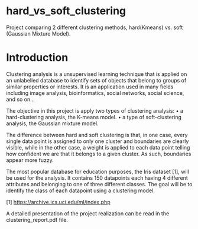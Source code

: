 # hard_vs_soft_clustering
Project comparing 2 different clustering methods, hard(Kmeans) vs. soft (Gaussian Mixture Model).

# Introduction

Clustering analysis is a unsupervised learning technique that is applied on an unlabelled database to identify sets of objects that belong to groups of similar properties or interests. It is an application used in many fields including image analysis, bioinformatics, social networks, social science, and so on...

The objective in this project is apply two types of clustering analysis:
• a hard-clustering analysis, the K-means model.
• a type of soft-clustering analysis, the Gaussian mixture model.

The difference between hard and soft clustering is that, in one case, every single data point is assigned to
only one cluster and boundaries are clearly visible, while in the other case, a weight is applied to each data
point telling how confident we are that it belongs to a given cluster. As such, boundaries appear more fuzzy.

The most popular database for education purposes, the Iris dataset [1], will be used for the analysis. It
contains 150 datapoints each having 4 different attributes and belonging to one of three different classes.
The goal will be to identify the class of each datapoint using a clustering model.

[1] https://archive.ics.uci.edu/ml/index.php


A detailed presentation of the project realization can be read in the clustering_report.pdf file.
